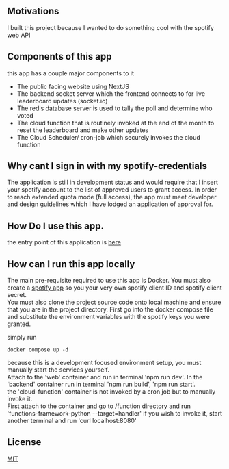 ## Motivations 
I built this project because I wanted to do something cool with the spotify web API 

## Components of this app
this app has a couple major components to it
- The public facing website using NextJS
- The backend socket server which the frontend connects to for live leaderboard updates (socket.io)
- The redis database server is used to tally the poll and determine who voted
- The cloud function that is routinely invoked at the end of the month to reset the leaderboard and make other updates
- The Cloud Scheduler/ cron-job which securely invokes the cloud function

## Why cant I sign in with my spotify-credentials
The application is still in development status and would require that I insert your spotify account to the list of approved users to grant access. In order to reach extended quota mode (full access), the app must meet developer and design guidelines which I have lodged an application of approval for.

## How Do I use this app.
the entry point of this application is [here](https://web-hhqrwytvra-ts.a.run.app)

## How can I run this app locally
The main pre-requisite required to use this app is Docker. You must also create a [spotify app](https://developer.spotify.com/documentation/web-api/concepts/apps) so you your very own spotify client ID and spotify client secret.  
You must also clone the project source code onto local machine and ensure that you are in the project directory. First go into the docker compose file and substitute the environment variables with the spotify keys you were granted.  

simply run 
```
docker compose up -d
```
because this is a development focused environment setup, you must manually start the services yourself.  
Attach to the 'web' container and run in terminal 'npm run dev'. In the 'backend' container run in terminal 'npm run build', 'npm run start'.   
the 'cloud-function' container is not invoked by a cron job but to manually invoke it.  
First attach to the container and go to /function directory and run  
'functions-framework-python --target=handler' if you wish to invoke it, start another terminal and run 'curl localhost:8080'


## License
[MIT](https://choosealicense.com/licenses/mit/)